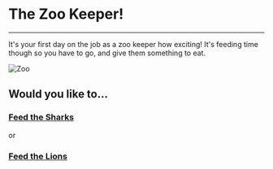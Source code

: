 # The Zoo Keeper!   
---
It's your first day on the job as a zoo keeper how exciting! It's feeding time though so you have to go, and give them something to eat.   

![Zoo](https://www.google.com/imgres?imgurl=https%3A%2F%2Fwww.zoomiami.org%2Fassets%2F2440%2Fzoo_lights_web_icon.jpg&imgrefurl=https%3A%2F%2Fwww.zoomiami.org%2Fzoo-events%2Fevent%2Fzoolightsmiami&docid=qz6qqW_3ysKloM&tbnid=CdSK57mbfsdFbM%3A&vet=12ahUKEwiY0J_Azr_mAhUMx1kKHaxXAno4ZBAzKAswC3oECAEQDg..i&w=1738&h=1171&safe=strict&bih=866&biw=1920&q=zoo%20&ved=2ahUKEwiY0J_Azr_mAhUMx1kKHaxXAno4ZBAzKAswC3oECAEQDg&iact=mrc&uact=8)

## Would you like to...
### [Feed the Sharks](../FeedShark/Food.md)   
or   
### [Feed the Lions](../FeedLion/Food.md)

